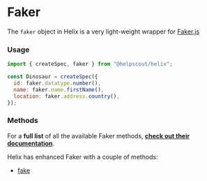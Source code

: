 # Faker

The `faker` object in Helix is a very light-weight wrapper for [Faker.js](https://github.com/marak/Faker.js/)

### Usage

```js
import { createSpec, faker } from "@helpscout/helix";

const Dinosaur = createSpec({
  id: faker.datatype.number(),
  name: faker.name.firstName(),
  location: faker.address.country(),
});
```

### Methods

For a **full list** of all the available Faker methods, **[check out their documentation](https://github.com/marak/Faker.js/#api-methods)**.

Helix has enhanced Faker with a couple of methods:

- [fake](./fake.md)

